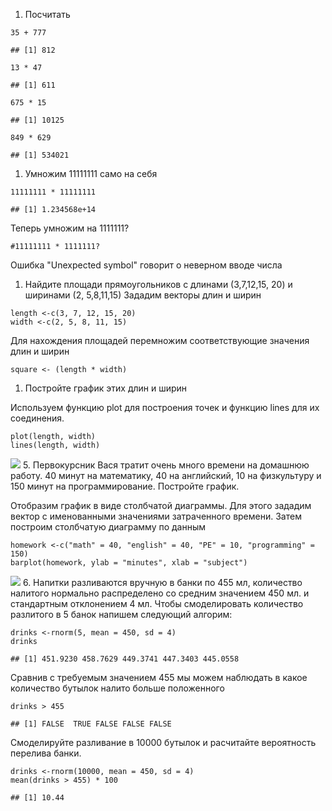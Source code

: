 





1.  Посчитать

<!-- -->

    35 + 777

    ## [1] 812

    13 * 47

    ## [1] 611

    675 * 15

    ## [1] 10125

    849 * 629

    ## [1] 534021

1.  Умножим 11111111 само на себя

<!-- -->

    11111111 * 11111111

    ## [1] 1.234568e+14

Теперь умножим на 1111111?

    #11111111 * 1111111?

Ошибка "Unexpected symbol" говорит о неверном вводе числа

1.  Найдите площади прямоугольников с длинами (3,7,12,15, 20) и ширинами
    (2, 5,8,11,15) Зададим векторы длин и ширин

<!-- -->

    length <-c(3, 7, 12, 15, 20)
    width <-c(2, 5, 8, 11, 15)

Для нахождения площадей перемножим соответствующие значения длин и ширин

    square <- (length * width)

1.  Постройте график этих длин и ширин

Используем функцию plot для построения точек и функцию lines для их
соединения.

    plot(length, width)
    lines(length, width)

![](R-intro1_classwork_files/figure-markdown_strict/length,%20r%20width-1.png)
5. Первокурсник Вася тратит очень много времени на домашнюю работу. 40
минут на математику, 40 на английский, 10 на физкультуру и 150 минут на
программирование. Постройте график.

Отобразим график в виде столбчатой диаграммы. Для этого зададим вектор с
именованными значениями затраченного времени. Затем построим столбчатую
диаграмму по данным

    homework <-c("math" = 40, "english" = 40, "PE" = 10, "programming" = 150)
    barplot(homework, ylab = "minutes", xlab = "subject")

![](R-intro1_classwork_files/figure-markdown_strict/homework-1.png) 6.
Напитки разливаются вручную в банки по 455 мл, количество налитого
нормально распределено со средним значением 450 мл. и стандартным
отклонением 4 мл. Чтобы смоделировать количество разлитого в 5 банок
напишем следующий алгорим:

    drinks <-rnorm(5, mean = 450, sd = 4)
    drinks

    ## [1] 451.9230 458.7629 449.3741 447.3403 445.0558

Сравнив с требуемым значением 455 мы можем наблюдать в какое количество
бутылок налито больше положенного

    drinks > 455

    ## [1] FALSE  TRUE FALSE FALSE FALSE

Смоделируйте разливание в 10000 бутылок и расчитайте вероятность
перелива банки.

    drinks <-rnorm(10000, mean = 450, sd = 4)
    mean(drinks > 455) * 100

    ## [1] 10.44
